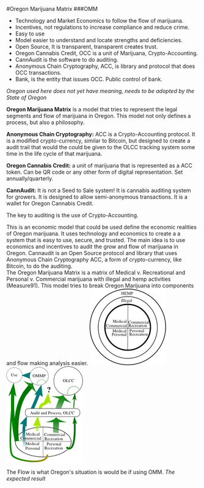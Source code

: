 ﻿#Oregon Marijuana Matrix
###OMM

* Technology and Market Economics to follow the flow of marijuana.
* Incentives, not regulations to increase compliance and reduce crime.
* Easy to use
* Model easier to understand and locate strengths and deficiencies.
* Open Source, It is transparent, transparent creates trust.
* Oregon Cannabis Credit, OCC is a unit of Marijuana, Crypto-Accounting.
* CannAudit is the software to do auditing.
* Anonymous Chain Cryptography, ACC, is library and protocol that does OCC transactions.
* Bank, is the entity that issues OCC. Public control of bank.

*Oregon used here does not yet have meaning, needs to be adopted by the State of Oregon*

**Oregon Marijuana Matrix** is a model that tries to represent the legal segments and flow of marijuana in Oregon. This model not only defines a process, but also a philosophy.

**Anonymous Chain Cryptography:** ACC is a Crypto-Accounting protocol. It is a modified crypto-currency, similar to Bitcoin, but designed to create a audit trail that would the could be given to the OLCC tracking system some time in the life cycle of that marijuana. 

**Oregon Cannabis Credit:** a unit of marijuana that is represented as a ACC token. Can be QR code or any other form of digital representation. Set annually/quarterly. 

**CannAudit:** It is not a Seed to Sale system!  It is cannabis auditing system for growers. It is designed to allow semi-anonymous transactions. It is a wallet for Oregon Cannabis Credit.  

The key to auditing is the use of Crypto-Accounting. 

This is an economic model that could be used define the economic realities of Oregon marijuana. It uses technology and economics to create a a system that is easy to use, secure, and trusted. The main idea is to use economics and incentives to audit the grow and flow of marijuana in Oregon. Cannaudit is an Open Source protocol and library that uses Anonymous Chain Cryptography ACC, a form of crypto-currency, like Bitcoin, to do the auditing.   
The Oregon Marijuana Matrix is a matrix of Medical v. Recreational and Personal v. Commercial marijuana with illegal and hemp activities (Measure91).  This model tries to break Oregon Marijuana into components and flow making analysis easier.
![alt tag](OMM2D.png?raw=true "OMM2D")![alt tag](OMMFlow.png?raw=true "OMMFlow")

The Flow is what Oregon's situation is would be if using OMM. *The expected result*  


